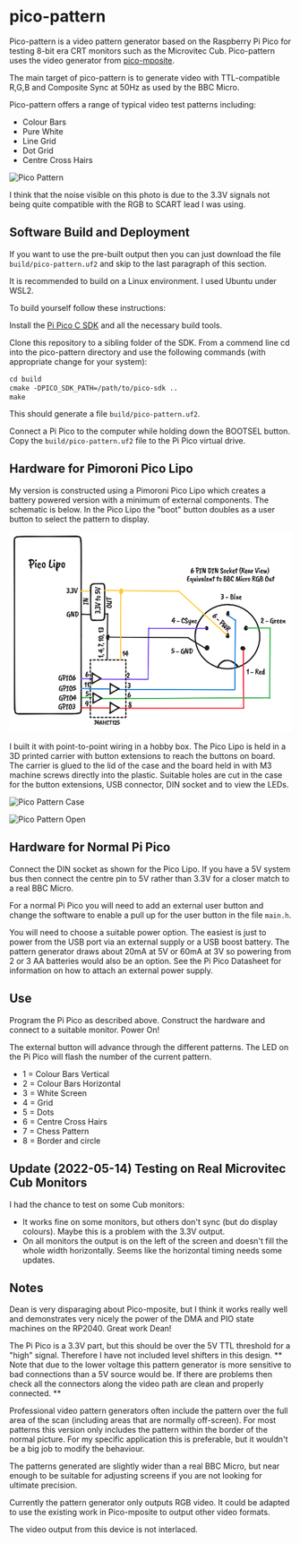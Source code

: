 # pico-pattern

Pico-pattern is a video pattern generator based on the Raspberry Pi Pico for testing 8-bit era CRT monitors such as the Microvitec Cub. Pico-pattern uses the video generator from [pico-mposite](https://github.com/breakintoprogram/pico-mposite).

The main target of pico-pattern is to generate video with TTL-compatible R,G,B and Composite Sync at 50Hz as used by the BBC Micro.

Pico-pattern offers a range of typical video test patterns including:

- Colour Bars
- Pure White
- Line Grid
- Dot Grid
- Centre Cross Hairs

![Pico Pattern](photos/img1.jpg)

I think that the noise visible on this photo is due to the 3.3V signals not being quite compatible with the RGB to SCART lead I was using.

## Software Build and Deployment

If you want to use the pre-built output then you can just download the file `build/pico-pattern.uf2` and skip to the last paragraph of this section. 

It is recommended to build on a Linux environment. I used Ubuntu under WSL2.

To build yourself follow these instructions:

Install the [Pi Pico C SDK](https://github.com/raspberrypi/pico-sdk) and all the necessary build tools.

Clone this repository to a sibling folder of the SDK. From a commend line cd into the pico-pattern directory and use the following commands (with appropriate change for your system):

```
cd build
cmake -DPICO_SDK_PATH=/path/to/pico-sdk ..
make
```

This should generate a file `build/pico-pattern.uf2`. 


Connect a Pi Pico to the computer while holding down the BOOTSEL button. Copy the `build/pico-pattern.uf2` file to the Pi Pico virtual drive.

## Hardware for Pimoroni Pico Lipo

My version is constructed using a Pimoroni Pico Lipo which creates a battery powered version with a minimum of external components. The schematic is below. In the Pico Lipo the "boot" button doubles as a user button to select the pattern to display.

![Pico Lipo Schematic](schematic.png)

I built it with point-to-point wiring in a hobby box. The Pico Lipo is held in a 3D printed carrier with button extensions to reach the buttons on board. The carrier is glued to the lid of the case and the board held in with M3 machine screws directly into the plastic. Suitable holes are cut in the case for the button extensions, USB connector, DIN socket and to view the LEDs. 

![Pico Pattern Case](photos/img2.jpg)

![Pico Pattern Open](photos/img3.jpg)


## Hardware for Normal Pi Pico

Connect the DIN socket as shown for the Pico Lipo. If you have a 5V system bus then connect the centre pin to 5V rather than 3.3V for a closer match to a real BBC Micro.

For a normal Pi Pico you will need to add an external user button and change the software to enable a pull up for the user button in the file `main.h`.

You will need to choose a suitable power option. The easiest is just to power from the USB port via an external supply or a USB boost battery. The pattern generator draws about 20mA at 5V or 60mA at 3V so powering from 2 or 3 AA batteries would also be an option. See the Pi Pico Datasheet for information on how to attach an external power supply.


## Use 

Program the Pi Pico as described above. Construct the hardware and connect to a suitable monitor. Power On!

The external button will advance through the different patterns. The LED on the Pi Pico will flash the number of the current pattern.

- 1 = Colour Bars Vertical
- 2 = Colour Bars Horizontal
- 3 = White Screen
- 4 = Grid
- 5 = Dots
- 6 = Centre Cross Hairs
- 7 = Chess Pattern
- 8 = Border and circle


## Update (2022-05-14) Testing on Real Microvitec Cub Monitors

I had the chance to test on some Cub monitors:
- It works fine on some monitors, but others don't sync (but do display colours). Maybe this is a problem with the 3.3V output.
- On all monitors the output is on the left of the screen and doesn't fill the whole width horizontally. Seems like the horizontal timing needs some updates.


## Notes

Dean is very disparaging about Pico-mposite, but I think it works really well and demonstrates very nicely the power of the DMA and PIO state machines on the RP2040. Great work Dean! 

The Pi Pico is a 3.3V part, but this should be over the 5V TTL threshold for a "high" signal. Therefore I have not included level shifters in this design. ** Note that due to the lower voltage this pattern generator is more sensitive to bad connections than a 5V source would be. If there are problems then check all the connectors along the video path are clean and properly connected. **

Professional video pattern generators often include the pattern over the full area of the scan (including areas that are normally off-screen). For most patterns this version only includes the pattern within the border of the normal picture. For my specific application this is preferable, but it wouldn't be a big job to modify the behaviour.

The patterns generated are slightly wider than a real BBC Micro, but near enough to be suitable for adjusting screens if you are not looking for ultimate precision.

Currently the pattern generator only outputs RGB video. It could be adapted to use the existing work in Pico-mposite to output other video formats.

The video output from this device is not interlaced.
